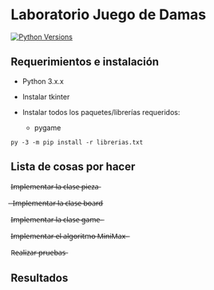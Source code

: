 # Laboratorio Juego de Damas

[![Python Versions](https://img.shields.io/badge/python-3.6%20%7C%203.7%20%7C%203.8-blue)](https://www.python.org/downloads/release/python-382/)
## Requerimientos e instalación
- Python 3.x.x

- Instalar tkinter

- Instalar todos los paquetes/librerías requeridos:
  
  - pygame

`py -3 -m pip install -r librerias.txt`
## Lista de cosas por hacer
  
I̶m̶p̶l̶e̶m̶e̶n̶t̶a̶r̶ ̶l̶a̶ ̶c̶l̶a̶s̶e̶ ̶p̶i̶e̶z̶a̶

̶
I̶m̶p̶l̶e̶m̶e̶n̶t̶a̶r̶ ̶l̶a̶ ̶c̶l̶a̶s̶e̶ ̶b̶o̶a̶r̶d̶


I̶m̶p̶l̶e̶m̶e̶n̶t̶a̶r̶ ̶l̶a̶ ̶c̶l̶a̶s̶e̶ ̶g̶a̶m̶e̶
̶

I̶m̶p̶l̶e̶m̶e̶n̶t̶a̶r̶ ̶e̶l̶ ̶a̶l̶g̶o̶r̶i̶t̶m̶o̶ ̶M̶i̶n̶i̶M̶a̶x̶
̶

R̶e̶a̶l̶i̶z̶a̶r̶ ̶p̶r̶u̶e̶b̶a̶s̶


## Resultados

